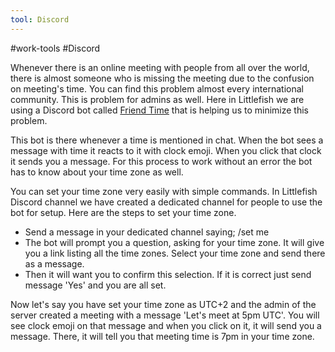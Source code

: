 ```yaml
---
tool: Discord
---
```

#work-tools #Discord 

Whenever there is an online meeting with people from all over the world, there is almost someone who is missing the meeting due to the confusion on meeting's time. You can find this problem almost every international community. This is problem for admins as well. Here in Littlefish we are using a Discord bot called [Friend Time](https://discord.com/oauth2/authorize?client_id=471091072546766849&scope=bot%20applications.commands&permissions=85056) that is helping us to minimize this problem.

This bot is there whenever a time is mentioned in chat. When the bot sees a message with time it reacts to it with clock emoji. When you click that clock it sends you a message. For this process to work without an error the bot has to know about your time zone as well. 

You can set your time zone very easily with simple commands. In Littlefish Discord channel we have created a dedicated channel for people to use the bot for setup. Here are the steps to set your time zone.
- Send a message in your dedicated channel saying; /set me
- The bot will prompt you a question, asking for your time zone. It will give you a link listing all the time zones. Select your time zone and send there as a message.
- Then it will want you to confirm this selection. If it is correct just send message 'Yes' and you are all set.

Now let's say you have set your time zone as UTC+2 and the admin of the server created a meeting with a message 'Let's meet at 5pm UTC'. You will see clock emoji on that message and when you click on it, it will send you a message. There, it will tell you that meeting time is 7pm in your time zone.